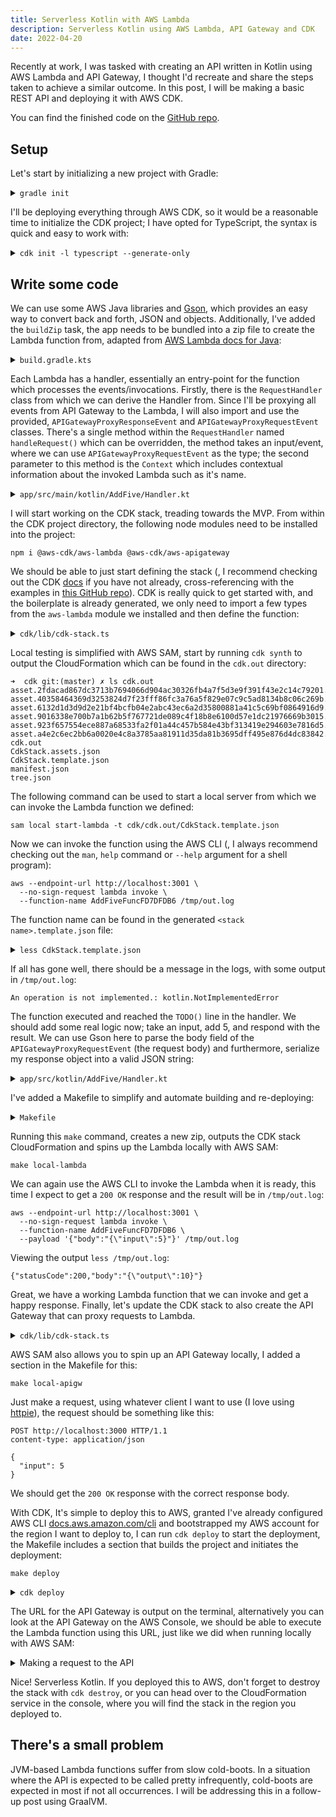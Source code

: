 ```yaml
---
title: Serverless Kotlin with AWS Lambda
description: Serverless Kotlin using AWS Lambda, API Gateway and CDK
date: 2022-04-20
---
```


Recently at work, I was tasked with creating an API written in Kotlin using AWS
Lambda and API Gateway, I thought I\'d recreate and share the steps taken to
achieve a similar outcome. In this post, I will be making a basic REST API and
deploying it with AWS CDK.

You can find the finished code on the
[GitHub repo](https://github.com/mattmurr/kotlin-cdk-apigw-lambda).

## Setup

Let's start by initializing a new project with Gradle:

<details>
<summary><code>gradle init</code></a></summary>

```shell
➜  kotlin-lambda gradle init
Starting a Gradle Daemon, 1 incompatible Daemon could not be reused, use --status for details

Select type of project to generate:
  1: basic
  2: application
  3: library
  4: Gradle plugin
Enter selection (default: basic) [1..4] 2

Select implementation language:
  1: C++
  2: Groovy
  3: Java
  4: Kotlin
  5: Scala
  6: Swift
Enter selection (default: Java) [1..6] 4

Split functionality across multiple subprojects?:
  1: no - only one application project
  2: yes - application and library projects
Enter selection (default: no - only one application project) [1..2] 1

Select build script DSL:
  1: Groovy
  2: Kotlin
Enter selection (default: Kotlin) [1..2] 2

Generate build using new APIs and behavior (some features may change in the next minor release)? (default: no) [yes, no] yes
Project name (default: kotlin-lambda): AddFive
Source package (default: AddFive):

> Task :init
Get more help with your project: https://docs.gradle.org/7.4.2/samples/sample_building_kotlin_applications.html

BUILD SUCCESSFUL in 35s
2 actionable tasks: 2 executed
```

</details>

I\'ll be deploying everything through AWS CDK, so it would be a reasonable time
to initialize the CDK project; I have opted for TypeScript, the syntax is quick
and easy to work with:

<details><summary><code>cdk init -l typescript --generate-only</code></summary>

```shell
➜  kotlin-lambda mkdir cdk
➜  kotlin-lambda cd cdk
➜  cdk cdk init -l typescript --generate-only
Applying project template app for typescript
# Welcome to your CDK TypeScript project

This is a blank project for TypeScript development with CDK.

The `cdk.json` file tells the CDK Toolkit how to execute your app.

## Useful commands

* `npm run build`   compile typescript to js
* `npm run watch`   watch for changes and compile
* `npm run test`    perform the jest unit tests
* `cdk deploy`      deploy this stack to your default AWS account/region
* `cdk diff`        compare deployed stack with current state
* `cdk synth`       emits the synthesized CloudFormation template

✅ All done!
```

</details>

## Write some code

We can use some AWS Java libraries and [Gson](https://github.com/google/gson),
which provides an easy way to convert back and forth, JSON and objects.
Additionally, I\'ve added the `buildZip` task, the app needs to be bundled into
a zip file to create the Lambda function from, adapted from
[AWS Lambda docs for Java](https://docs.aws.amazon.com/lambda/latest/dg/java-package.html):

<details><summary><code>build.gradle.kts</code></summary>

```kotlin
...

dependencies {
    // Align versions of all Kotlin components
    implementation(platform("org.jetbrains.kotlin:kotlin-bom"))

    // Use the Kotlin JDK 8 standard library.
    implementation("org.jetbrains.kotlin:kotlin-stdlib-jdk8")

    // This dependency is used by the application.
    implementation("com.google.guava:guava:30.1.1-jre")

    // AWS SDK
    implementation("com.amazonaws:aws-lambda-java-core:1.2.1")
    implementation("com.amazonaws:aws-lambda-java-events:3.11.0")
    runtimeOnly("com.amazonaws:aws-lambda-java-log4j2:1.5.1")

    implementation("com.google.code.gson:gson:2.9.0")
}

tasks {
    register<Zip>("buildZip") {
        from(compileKotlin)
        from(processResources)
        into("lib") {
            from(configurations.runtimeClasspath)
        }
    }
}

...
```

</details>

Each Lambda has a handler, essentially an entry-point for the function which
processes the events/invocations. Firstly, there is the `RequestHandler` class
from which we can derive the Handler from. Since I\'ll be proxying all events
from API Gateway to the Lambda, I will also import and use the provided,
`APIGatewayProxyResponseEvent` and `APIGatewayProxyRequestEvent` classes.
There\'s a single method within the `RequestHandler` named `handleRequest()`
which can be overridden, the method takes an input/event, where we can use
`APIGatewayProxyRequestEvent` as the type; the second parameter to this method
is the `Context` which includes contextual information about the invoked Lambda
such as it\'s name.

<details><summary><code>app/src/main/kotlin/AddFive/Handler.kt</code></summary>

```kotlin
package AddFive

import com.amazonaws.services.lambda.runtime.Context
import com.amazonaws.services.lambda.runtime.RequestHandler
import com.amazonaws.services.lambda.runtime.events.APIGatewayProxyResponseEvent
import com.amazonaws.services.lambda.runtime.events.APIGatewayProxyRequestEvent

class ApplicationRequestHandler : RequestHandler<APIGatewayProxyRequestEvent, APIGatewayProxyResponseEvent> {

    override fun handleRequest(event: APIGatewayProxyRequestEvent, context: Context): APIGatewayProxyResponseEvent {
        TODO() // Will throw an exception if this line is met
    }
}
```

</details>

I will start working on the CDK stack, treading towards the MVP. From within the
CDK project directory, the following node modules need to be installed into the
project:

```shell
npm i @aws-cdk/aws-lambda @aws-cdk/aws-apigateway
```

We should be able to just start defining the stack (, I recommend checking out
the CDK [docs](https://docs.aws.amazon.com/cdk/api/v2/) if you have not already,
cross-referencing with the examples in
[this GitHub repo](https://github.com/aws-samples/aws-cdk-examples)). CDK is
really quick to get started with, and the boilerplate is already generated, we
only need to import a few types from the `aws-lambda` module we installed and
then define the function:

<details><summary><code>cdk/lib/cdk-stack.ts</code></summary>

```ts
import { Stack, StackProps } from "aws-cdk-lib";
import { Construct } from "constructs";
import { Function, Code, Runtime } from "aws-cdk-lib/aws-lambda";
import * as path from "path";

export class CdkStack extends Stack {
  constructor(scope: Construct, id: string, props?: StackProps) {
    super(scope, id, props);

    // Where the zip will be after running `./gradlew buildZip`
    const zipPath = path.join(
      __dirname,
      "../../app/build/distributions/app.zip"
    );

    const myFunction = new Function(this, "AddFiveFunc", {
      runtime: Runtime.JAVA_11,
      handler: "AddFive.Handler",
      code: Code.fromAsset(zipPath),
    });
  }
}
```

</details>

Local testing is simplified with AWS SAM, start by running `cdk synth` to output
the CloudFormation which can be found in the `cdk.out` directory:

```shell
➜  cdk git:(master) ✗ ls cdk.out
asset.2fdacad867dc3713b7694066d904ac30326fb4a7f5d3e9f391f43e2c14c79201.zip
asset.40358464369d3253824d7f23fff86fc3a76a5f829e07c9c5ad8134b8c06c269b.zip
asset.6132d1d3d9d2e21bf4bcfb04e2abc43ec6a2d35800881a41c5c69bf0864916d9.zip
asset.9016338e700b7a1b62b5f767721de089c4f18b8e6100d57e1dc21976669b3015.zip
asset.923f657554ece887a68533fa2f01a44c457b584e43bf313419e294603e7816d5.zip
asset.a4e2c6ec2bb6a0020e4c8a3785aa81911d35da81b3695dff495e876d4dc83842.zip
cdk.out
CdkStack.assets.json
CdkStack.template.json
manifest.json
tree.json
```

The following command can be used to start a local server from which we can
invoke the Lambda function we defined:

```shell
sam local start-lambda -t cdk/cdk.out/CdkStack.template.json
```

Now we can invoke the function using the AWS CLI (, I always recommend checking
out the `man`, `help` command or `--help` argument for a shell program):

```shell
aws --endpoint-url http://localhost:3001 \
  --no-sign-request lambda invoke \
  --function-name AddFiveFuncFD7DFDB6 /tmp/out.log
```

The function name can be found in the generated `<stack name>.template.json`
file:

<details><summary><code>less CdkStack.template.json</code></summary>

```shell
...
"AddFiveFuncFD7DFDB6": {
   "Type": "AWS::Lambda::Function",
   "Properties": {
    "Code": {
     "S3Bucket": {
      "Fn::Sub": "cdk-hnb659fds-assets-${AWS::AccountId}-${AWS::Region}"
     },
     "S3Key": "6132d1d3d9d2e21bf4bcfb04e2abc43ec6a2d35800881a41c5c69bf0864916d9.zip"
    },
    ...
```

</details>

If all has gone well, there should be a message in the logs, with some output in
`/tmp/out.log`:

`An operation is not implemented.: kotlin.NotImplementedError`

The function executed and reached the `TODO()` line in the handler. We should
add some real logic now; take an input, add 5, and respond with the result. We
can use Gson here to parse the body field of the `APIGatewayProxyRequestEvent`
(the request body) and furthermore, serialize my response object into a valid
JSON string:

<details><summary><code>app/src/kotlin/AddFive/Handler.kt</code></summary>

```kotlin
package AddFive

import com.amazonaws.services.lambda.runtime.Context
import com.amazonaws.services.lambda.runtime.RequestHandler
import com.amazonaws.services.lambda.runtime.events.APIGatewayProxyResponseEvent
import com.amazonaws.services.lambda.runtime.events.APIGatewayProxyRequestEvent
import com.google.gson.Gson

private val gson = Gson()

class Handler : RequestHandler<APIGatewayProxyRequestEvent, APIGatewayProxyResponseEvent> {

    override fun handleRequest(event: APIGatewayProxyRequestEvent, context: Context): APIGatewayProxyResponseEvent {
        val request = gson.fromJson(event.body, Request::class.java)
        val response = Response(request.input + 5)
        return APIGatewayProxyResponseEvent().withStatusCode(200).withBody(gson.toJson(response))
    }
}

data class Request(
    val input: Int
)

data class Response(
    val output: Int
)
```

</details>

I\'ve added a Makefile to simplify and automate building and re-deploying:

<details><summary><code>Makefile</code></summary>

```makefile
SHELL = /bin/bash -c

build :
		./gradlew buildZip

synth : build
		cd cdk; cdk synth

deploy : synth
		cd cdk; cdk deploy

cdk-bootstrap :
		cd cdk; cdk bootstrap

local-lambda : build
		sam local start-lambda -t cdk/cdk.out/CdkStack.template.json

local-apigw : build
		sam local start-api -t cdk/cdk.out/CdkStack.template.json

.PHONY: build synth deploy
.DEFAULT_GOAL := synth
```

</details>

Running this `make` command, creates a new zip, outputs the CDK stack
CloudFormation and spins up the Lambda locally with AWS SAM:

```shell
make local-lambda
```

We can again use the AWS CLI to invoke the Lambda when it is ready, this time I
expect to get a `200 OK` response and the result will be in `/tmp/out.log`:

```shell
aws --endpoint-url http://localhost:3001 \
  --no-sign-request lambda invoke \
  --function-name AddFiveFuncFD7DFDB6 \
  --payload '{"body":"{\"input\":5}"}' /tmp/out.log
```

Viewing the output `less /tmp/out.log`:

```shell
{"statusCode":200,"body":"{\"output\":10}"}
```

Great, we have a working Lambda function that we can invoke and get a happy
response. Finally, let\'s update the CDK stack to also create the API Gateway
that can proxy requests to Lambda.

<details><summary><code>cdk/lib/cdk-stack.ts</code></summary>

```ts
import { Stack, StackProps } from "aws-cdk-lib";
import { Construct } from "constructs";
import { Function, Code, Runtime } from "aws-cdk-lib/aws-lambda";
import { LambdaRestApi } from "aws-cdk-lib/aws-apigateway";
import * as path from "path";

export class CdkStack extends Stack {
  constructor(scope: Construct, id: string, props?: StackProps) {
    super(scope, id, props);

    // Where the zip will be after running `./gradlew buildZip`
    const zipPath = path.join(
      __dirname,
      "../../app/build/distributions/app.zip"
    );

    const myFunction = new Function(this, "AddFiveFunc", {
      runtime: Runtime.JAVA_11,
      handler: "AddFive.Handler",
      code: Code.fromAsset(zipPath),
    });

    new LambdaRestApi(this, "RestAPI", {
      handler: myFunction,
      proxy: true,
    });
  }
}
```

</details>

AWS SAM also allows you to spin up an API Gateway locally, I added a section in
the Makefile for this:

```shell
make local-apigw
```

Just make a request, using whatever client I want to use (I love using
[httpie](https://httpie.io/)), the request should be something like this:

```http
POST http://localhost:3000 HTTP/1.1
content-type: application/json

{
  "input": 5
}
```

We should get the `200 OK` response with the correct response body.

With CDK, It\'s simple to deploy this to AWS, granted I\'ve already configured
AWS CLI
[docs.aws.amazon.com/cli](https://docs.aws.amazon.com/cli/latest/userguide/cli-chap-getting-started.html)
and bootstrapped my AWS account for the region I want to deploy to, I can run
`cdk deploy` to start the deployment, the Makefile includes a section that
builds the project and initiates the deployment:

```shell
make deploy
```

<details><summary><code>cdk deploy</code></summary>

```shell
CdkStack: deploying...
[0%] start: Publishing 6132d1d3d9d2e21bf4bcfb04e2abc43ec6a2d35800881a41c5c69bf0864916d9:current_account-current_region
[0%] start: Publishing 43af3a6614023bd50b14fb2ed0eb66fb240fd308ea7cdae647e1e7b5233ec0fe:current_account-current_region
[50%] success: Published 43af3a6614023bd50b14fb2ed0eb66fb240fd308ea7cdae647e1e7b5233ec0fe:current_account-current_region
[100%] success: Published 6132d1d3d9d2e21bf4bcfb04e2abc43ec6a2d35800881a41c5c69bf0864916d9:current_account-current_region
CdkStack: creating CloudFormation changeset...

 ✅  CdkStack

✨  Deployment time: 67.05s

Outputs:
CdkStack.RestAPIEndpointB14C3C54 = https://wcspg5er9j.execute-api.eu-west-2.amazonaws.com/prod/
Stack ARN:
arn:aws:cloudformation:eu-west-2:<AWS_ACCOUNT_ID>:stack/CdkStack/5e0ef720-bf0a-11ec-95c1-0ae66f49cad6

✨  Total time: 70.34s
```

</details>

The URL for the API Gateway is output on the terminal, alternatively you can
look at the API Gateway on the AWS Console, we should be able to execute the
Lambda function using this URL, just like we did when running locally with AWS
SAM:

<details><summary>Making a request to the API</summary>

```shell
➜  cdk git:(master) ✗ http https://wcspg5er9j.execute-api.eu-west-2.amazonaws.com/prod/ input=5
HTTP/1.1 200 OK
Connection: keep-alive
Content-Length: 13
Content-Type: application/json
Date: Mon, 18 Apr 2022 11:32:56 GMT
Via: 1.1 16f38d6df135d34d67fe44df60d91ab4.cloudfront.net (CloudFront)
X-Amz-Cf-Id: VsIzjgtBrUI7-uYd6rp7cPsoqYFTisIb8tHtimSN5JkeeqtPLxOX6A==
X-Amz-Cf-Pop: LHR61-P1
X-Amzn-Trace-Id: Root=1-625d4c64-516b9c5f0fe68d3c5c2d4352;Sampled=0
X-Cache: Miss from cloudfront
x-amz-apigw-id: QxjfzEb9LPEFhSA=
x-amzn-RequestId: 08470076-6a16-43a9-9216-0104d9056515

{
    "output": 10
}
```

</details>

Nice! Serverless Kotlin. If you deployed this to AWS, don\'t forget to destroy
the stack with `cdk destroy`, or you can head over to the CloudFormation service
in the console, where you will find the stack in the region you deployed to.

## There\'s a small problem

JVM-based Lambda functions suffer from slow cold-boots. In a situation where the
API is expected to be called pretty infrequently, cold-boots are expected in
most if not all occurrences. I will be addressing this in a follow-up post using
GraalVM.
